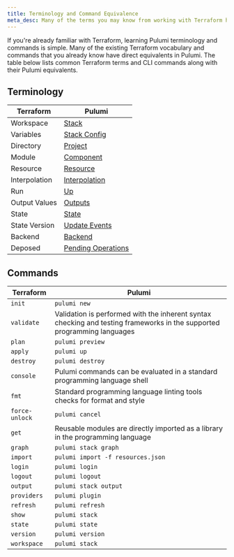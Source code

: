 ```yaml
---
title: Terminology and Command Equivalence
meta_desc: Many of the terms you may know from working with Terraform have direct equivalents in Pulumi. This page lists the common ones and how they relate to Pulumi.
---
```


<style>
    main table {
        font-size: 0.94em;
        width: 100%;
    }

    main table th:first-child,
    main table td:first-child {
        width: 33%;
    }
</style>

If you're already familiar with Terraform, learning Pulumi terminology and commands is simple. Many of the existing Terraform vocabulary and commands that you already know have direct equivalents in Pulumi. The table below lists common Terraform terms and CLI commands along with their Pulumi equivalents.

## Terminology

| Terraform | Pulumi |
| --------- | ------ |
| Workspace | [Stack](/docs/intro/concepts/stack) |
| Variables | [Stack Config](/docs/intro/concepts/config) |
| Directory | [Project](/docs/intro/concepts/project) |
| Module | [Component](/docs/intro/concepts/resources/components) |
| Resource | [Resource](/docs/intro/concepts/resources) |
| Interpolation | [Interpolation](/docs/intro/concepts/inputs-outputs#outputs-and-strings) |
| Run | [Up](/docs/reference/cli/pulumi_up) |
| Output Values | [Outputs](/docs/intro/concepts/inputs-outputs) |
| State | [State](/docs/intro/concepts/state) |
| State Version | [Update Events](/docs/reference/service-rest-api#list-update-events) |
| Backend | [Backend](/docs/intro/concepts/state) |
| Deposed | [Pending Operations](/docs/support/troubleshooting#interrupted-update-recovery) |

## Commands

| Terraform | Pulumi |
| --------- | ------ |
| `init` | `pulumi new` |
| `validate` | Validation is performed with the inherent syntax checking and testing frameworks in the supported programming languages |
| `plan` | `pulumi preview` |
| `apply` | `pulumi up` |
| `destroy` | `pulumi destroy` |
| `console` | Pulumi commands can be evaluated in a standard programming language shell |
| `fmt` | Standard programming language linting tools checks for format and style |
| `force-unlock` | `pulumi cancel` |
| `get` | Reusable modules are directly imported as a library in the programming language |
| `graph` | `pulumi stack graph` |
| `import` | `pulumi import -f resources.json` |
| `login` | `pulumi login` |
| `logout` | `pulumi logout` |
| `output` | `pulumi stack output` |
| `providers` | `pulumi plugin` |
| `refresh` | `pulumi refresh` |
| `show` | `pulumi stack` |
| `state` | `pulumi state` |
| `version` | `pulumi version` |
| `workspace` | `pulumi stack` |

